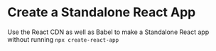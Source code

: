 # Create a Standalone React App
Use the React CDN as well as Babel to make a Standalone React app without running `npx create-react-app`

